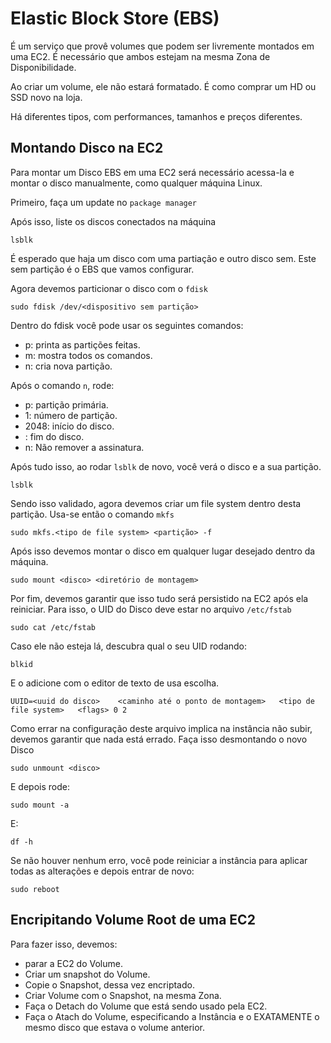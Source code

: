 # Elastic Block Store (EBS)

É um serviço que provê volumes que podem ser livremente montados em uma EC2.
É necessário que ambos estejam na mesma Zona de Disponibilidade.

Ao criar um volume, ele não estará formatado. É como comprar um HD ou SSD novo
na loja.

Há diferentes tipos, com performances, tamanhos e preços diferentes.

## Montando Disco na EC2

Para montar um Disco EBS em uma EC2 será necessário acessa-la e montar o disco 
manualmente, como qualquer máquina Linux.

Primeiro, faça um update no `package manager`

Após isso, liste os discos conectados na máquina

	lsblk

É esperado que haja um disco com uma partiação e outro disco sem. Este sem
partição é o EBS que vamos configurar.

Agora devemos particionar o disco com o `fdisk`

	sudo fdisk /dev/<dispositivo sem partição>

Dentro do fdisk você pode usar os seguintes comandos: 

- p: printa as partições feitas.
- m: mostra todos os comandos.
- n: cria nova partição.

Após o comando `n`, rode:

- p: partição primária.
- 1: número de partição.
- 2048: início do disco.
- <final do disco>: fim do disco.
- n: Não remover a assinatura.

Após tudo isso, ao rodar `lsblk` de novo, você verá o disco e a sua partição.

	lsblk

Sendo isso validado, agora devemos criar um file system dentro desta partição.
Usa-se então o comando `mkfs`

	sudo mkfs.<tipo de file system> <partição> -f

Após isso devemos montar o disco em qualquer lugar desejado dentro da máquina.

	sudo mount <disco> <diretório de montagem>

Por fim, devemos garantir que isso tudo será persistido na EC2 após ela reiniciar.
Para isso, o UID do Disco deve estar no arquivo `/etc/fstab`

	sudo cat /etc/fstab

Caso ele não esteja lá, descubra qual o seu UID rodando:

	blkid

E o adicione com o editor de texto de usa escolha.
	
	UUID=<uuid do disco>	<caminho até o ponto de montagem>	<tipo de file system>	<flags> 0 2

Como errar na configuração deste arquivo implica na instância não subir, devemos garantir que nada está errado.
Faça isso desmontando o novo Disco

	sudo unmount <disco>

E depois rode:

	sudo mount -a

E:

	df -h

Se não houver nenhum erro, você pode reiniciar a instância para aplicar todas as alterações e depois entrar de novo:

	sudo reboot

## Encripitando Volume Root de uma EC2

Para fazer isso, devemos:

- parar a EC2 do Volume.
- Criar um snapshot do Volume.
- Copie o Snapshot, dessa vez encriptado.
- Criar Volume com o Snapshot, na mesma Zona.
- Faça o Detach do Volume que está sendo usado pela EC2.
- Faça o Atach do Volume, especificando a Instância e o EXATAMENTE o mesmo disco que estava o volume anterior.
